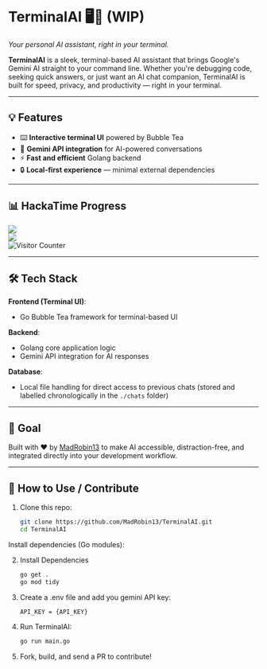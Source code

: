 # TerminalAI 🖥️🤖  (WIP)
*Your personal AI assistant, right in your terminal.*

**TerminalAI** is a sleek, terminal-based AI assistant that brings Google's Gemini AI straight to your command line. Whether you're debugging code, seeking quick answers, or just want an AI chat companion, TerminalAI is built for speed, privacy, and productivity — right in your terminal.

---

## 💡 Features
- ⌨️ **Interactive terminal UI** powered by Bubble Tea
- 🧠 **Gemini API integration** for AI-powered conversations
- ⚡ **Fast and efficient** Golang backend
- 🔒 **Local-first experience** — minimal external dependencies

---

## 📊 HackaTime Progress  
![](https://hackatime-badge.hackclub.com/U07BWS2LPE2/TerminalAI)  
![](https://github-readme-stats.hackclub.dev/api/wakatime?username=2445&api_domain=hackatime.hackclub.com&theme=shadow_green&custom_title=Hackatime+Stats&layout=compact&cache_seconds=0&langs_count=8)
</br><img src="https://profile-counter.glitch.me/MadRobin13-TerminalAI/count.svg" alt="Visitor Counter"/>

---

## 🛠️ Tech Stack
**Frontend (Terminal UI)**:  
- Go Bubble Tea framework for terminal-based UI  

**Backend**:  
- Golang core application logic  
- Gemini API integration for AI responses  

**Database**:  
- Local file handling for direct access to previous chats (stored and labelled chronologically in the `./chats` folder)

---

## 🏁 Goal  
Built with ❤️ by [MadRobin13](https://github.com/MadRobin13) to make AI accessible, distraction-free, and integrated directly into your development workflow.

---

## 🚀 How to Use / Contribute  
1. Clone this repo:  
    ```bash
   git clone https://github.com/MadRobin13/TerminalAI.git
   cd TerminalAI
Install dependencies (Go modules):

2. Install Dependencies
    ```bash
    go get .
    go mod tidy

3. Create a .env file and add you gemini API key:
    ```bash
    API_KEY = {API_KEY}

4. Run TerminalAI:
    ```bash
    go run main.go

5. Fork, build, and send a PR to contribute!
